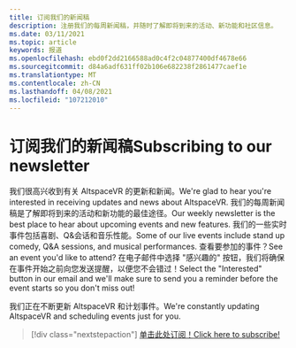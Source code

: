 ```yaml
---
title: 订阅我们的新闻稿
description: 注册我们的每周新闻稿，并随时了解即将到来的活动、新功能和社区信息。
ms.date: 03/11/2021
ms.topic: article
keywords: 报道
ms.openlocfilehash: ebd0f2dd2166588ad0c4f2c04877400df4678e66
ms.sourcegitcommit: d84a6adf631ff02b106e682238f2861477caef1e
ms.translationtype: MT
ms.contentlocale: zh-CN
ms.lasthandoff: 04/08/2021
ms.locfileid: "107212010"
---
```

# <a name="subscribing-to-our-newsletter"></a><span data-ttu-id="99031-104">订阅我们的新闻稿</span><span class="sxs-lookup"><span data-stu-id="99031-104">Subscribing to our newsletter</span></span>

<span data-ttu-id="99031-105">我们很高兴收到有关 AltspaceVR 的更新和新闻。</span><span class="sxs-lookup"><span data-stu-id="99031-105">We're glad to hear you're interested in receiving updates and news about AltspaceVR.</span></span> <span data-ttu-id="99031-106">我们的每周新闻稿是了解即将到来的活动和新功能的最佳途径。</span><span class="sxs-lookup"><span data-stu-id="99031-106">Our weekly newsletter is the best place to hear about upcoming events and new features.</span></span> <span data-ttu-id="99031-107">我们的一些实时事件包括喜剧、Q&会话和音乐性能。</span><span class="sxs-lookup"><span data-stu-id="99031-107">Some of our live events include stand up comedy, Q&A sessions, and musical performances.</span></span> <span data-ttu-id="99031-108">查看要参加的事件？</span><span class="sxs-lookup"><span data-stu-id="99031-108">See an event you'd like to attend?</span></span> <span data-ttu-id="99031-109">在电子邮件中选择 "感兴趣的" 按钮，我们将确保在事件开始之前向您发送提醒，以便您不会错过！</span><span class="sxs-lookup"><span data-stu-id="99031-109">Select the "Interested" button in our email and we'll make sure to send you a reminder before the event starts so you don't miss out!</span></span>

<span data-ttu-id="99031-110">我们正在不断更新 AltspaceVR 和计划事件。</span><span class="sxs-lookup"><span data-stu-id="99031-110">We're constantly updating AltspaceVR and scheduling events just for you.</span></span> 

> [!div class="nextstepaction"] 
> [<span data-ttu-id="99031-111">单击此处订阅！</span><span class="sxs-lookup"><span data-stu-id="99031-111">Click here to subscribe!</span></span>](http://altvr.us7.list-manage.com/subscribe?u=ca3b0ab1f83e7c2123f094df6&id=519b6a1ca4)